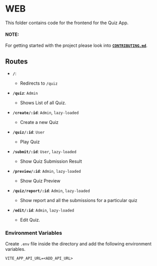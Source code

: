 # WEB

This folder contains code for the frontend for the Quiz App.

#### NOTE:

For getting started with the project please look into **[`CONTRIBUTING.md`](../../CONTRIBUTING.md)**.

## Routes

-   **`/`**:

    -   Redirects to `/quiz`

-   **`/quiz`**: `Admin`

    -   Shows List of all Quiz.

-   **`/create/:id`**: `Admin`, `lazy-loaded`

    -   Create a new Quiz

-   **`/quiz/:id`**: `User`

    -   Play Quiz

-   **`/submit/:id`**: `User`, `lazy-loaded`

    -   Show Quiz Submission Result

-   **`/preview/:id`**: `Admin`, `lazy-loaded`

    -   Show Quiz Preview

-   **`/quiz/report/:id`**: `Admin`, `lazy-loaded`

    -   Show report and all the submissions for a particular quiz

-   **`/edit/:id`**: `Admin`, `lazy-loaded`

    -   Edit Quiz.

### Environment Variables

Create `.env` file inside the directory and add the following environment variables.

```.env
VITE_APP_API_URL=<ADD_API_URL>
```
